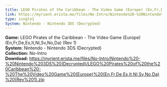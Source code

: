 ```yaml
---
title: LEGO Pirates of the Caribbean - The Video Game (Europe) (En,Fr,De,Es,It,Nl,Sv,No,Da) (Rev 1)
link: https://myrient.erista.me/files/No-Intro/Nintendo%20-%20Nintendo%203DS%20(Decrypted)/LEGO%20Pirates%20of%20the%20Caribbean%20-%20The%20Video%20Game%20(Europe)%20(En,Fr,De,Es,It,Nl,Sv,No,Da)%20(Rev%201).zip
type: single1
System: Nintendo - Nintendo 3DS (Decrypted)
---
```

<b>Game:</b> LEGO Pirates of the Caribbean - The Video Game (Europe) (En,Fr,De,Es,It,Nl,Sv,No,Da) (Rev 1)<br>
<b>System:</b> Nintendo - Nintendo 3DS (Decrypted)<br>
<b>Collection:</b> No-Intro<br>
<b>Download:</b> https://myrient.erista.me/files/No-Intro/Nintendo%20-%20Nintendo%203DS%20(Decrypted)/LEGO%20Pirates%20of%20the%20Caribbean%20-%20The%20Video%20Game%20(Europe)%20(En,Fr,De,Es,It,Nl,Sv,No,Da)%20(Rev%201).zip